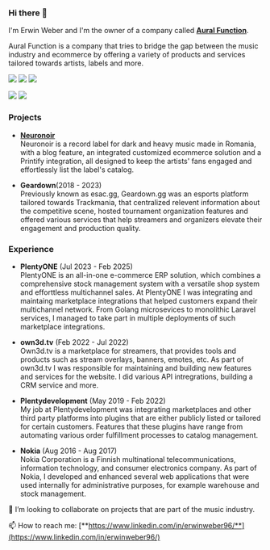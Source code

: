 ### Hi there 👋

I'm Erwin Weber and I'm the owner of a company called [**Aural Function**](https://aural-function.com).

Aural Function is a company that tries to bridge the gap between the music industry and ecommerce by offering a variety of products and services tailored towards artists, labels and more.


[![](https://img.shields.io/twitch/status/erwinweber?style=social)](https://twitch.tv/erwinweber)
[![](https://img.shields.io/twitter/follow/erwinweber96?style=social)](https://twitter.com/erwinweber96)
[![](https://img.shields.io/badge/Linkedin-black?logo=linkedin&logoColor=white&style=flat&color=0077b5)](https://www.linkedin.com/in/erwinweber96/)

[![](https://img.shields.io/badge/Fiverr-black?logo=fiverr&logoColor=white&style=flat&color=00b22d)](https://www.fiverr.com/erwinweber)
[![](https://img.shields.io/badge/Freelancer-black?logo=freelancer&logoColor=white&style=flat&color=2f7fc1)](https://www.freelancer.com/u/erwinweber)

### Projects

- [**Neuronoir**](https://neuronoir.art)    
Neuronoir is a record label for dark and heavy music made in Romania, with a blog feature, an integrated customized ecommerce solution and a Printify integration, all designed to keep the artists' fans engaged and effortlessly list the label's catalog.

- **Geardown**(2018 - 2023)    
Previously known as esac.gg, Geardown.gg was an esports platform tailored towards Trackmania, that centralized relevent information about the competitive scene, hosted tournament organization features and offered various services that help streamers and organizers elevate their engagement and production quality.


### Experience

- **PlentyONE** (Jul 2023 - Feb 2025)    
PlentyONE is an all-in-one e-commerce ERP solution, which combines a comprehensive stock management system with a versatile shop system and 
efforttless multichannel sales.
At PlentyONE I was integrating and maintaing marketplace integrations that helped customers expand their multichannel network.
From Golang microsevices to monolithic Laravel services, I managed to take part in multiple deployments of such marketplace integrations.

- **own3d.tv** (Feb 2022 - Jul 2022)    
Own3d.tv is a marketplace for streamers, that provides tools and products such as stream overlays, banners, emotes, etc.
As part of own3d.tv I was responsible for maintaining and building new features and services for the website. 
I did various API intregrations, building a CRM service and more.

- **Plentydevelopment** (May 2019 - Feb 2022)    
My job at Plentydevelopment was integrating marketplaces and other third party platforms into plugins that are either publicly listed or tailored for certain 
customers. Features that these plugins have range from automating various order fulfillment processes to catalog management.

- **Nokia** (Aug 2016 - Aug 2017)  
Nokia Corporation is a Finnish multinational telecommunications, information technology, and consumer electronics company. 
As part of Nokia, I developed and enhanced several web applications that were used internally for administrative purposes, for example warehouse and stock management.

👯 I’m looking to collaborate on projects that are part of the music industry. 

📫 How to reach me: [**https://www.linkedin.com/in/erwinweber96/**](https://www.linkedin.com/in/erwinweber96/)
